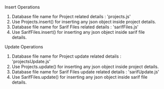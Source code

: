 Insert Operations

1. Database file name for Project related details : 'projects.js'
2. Use Projects.insert() for inserting any json object inside project details.
3. Database file name for Sarif Files related details : 'sarifFiles.js'
4. Use SarifFiles.insert() for inserting any json object inside sarif file details.

Update Operations

1. Database file name for Project update related details : 'projectsUpdate.js'
2. Use Projects.update() for inserting any json object inside project details.
3. Database file name for Sarif Files update related details : 'sarifUpdate.js'
4. Use SarifFiles.update() for inserting any json object inside sarif file details.

